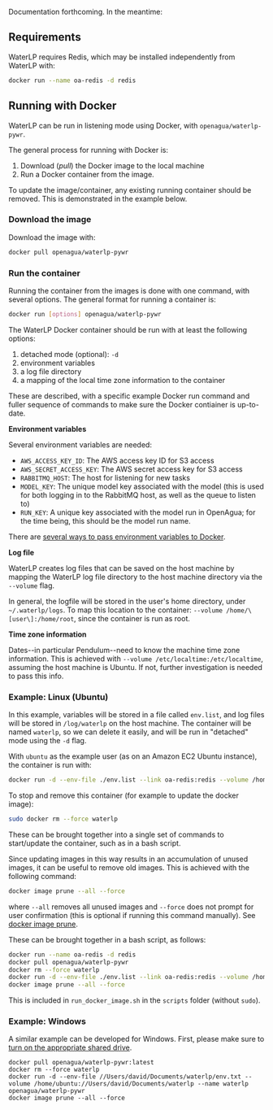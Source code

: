 Documentation forthcoming. In the meantime:

## Requirements

WaterLP requires Redis, which may be installed independently from WaterLP with:

```bash
docker run --name oa-redis -d redis
```

## Running with Docker

WaterLP can be run in listening mode using Docker, with `openagua/waterlp-pywr`.

The general process for running with Docker is:
1. Download (*pull*) the Docker image to the local machine
2. Run a Docker container from the image.

To update the image/container, any existing running container should be removed. This is demonstrated in the example below.

### Download the image

Download the image with:
```bash
docker pull openagua/waterlp-pywr
```

### Run the container

Running the container from the images is done with one command, with several options. The general format for running a container is:
```bash
docker run [options] openagua/waterlp-pywr
```

The WaterLP Docker container should be run with at least the following options:
1. detached mode (optional): `-d`
2. environment variables
3. a log file directory
4. a mapping of the local time zone information to the container

These are described, with a specific example Docker run command and fuller sequence of commands to make sure the Docker contiainer is up-to-date.

**Environment variables**

Several environment variables are needed:

* `AWS_ACCESS_KEY_ID`: The AWS access key ID for S3 access
* `AWS_SECRET_ACCESS_KEY`: The AWS secret access key for S3 access
* `RABBITMQ_HOST`: The host for listening for new tasks
* `MODEL_KEY`: The unique model key associated with the model (this is used for both logging in to the RabbitMQ host, as well as the queue to listen to)
* `RUN_KEY`: A unique key associated with the model run in OpenAgua; for the time being, this should be the model run name.

There are [several ways to pass environment variables to Docker](https://docs.docker.com/engine/reference/commandline/run/#set-environment-variables--e---env---env-file).

**Log file**

WaterLP creates log files that can be saved on the host machine by mapping the WaterLP log file directory to the host machine directory via the `--volume` flag.

In general, the logfile will be stored in the user's home directory, under `~/.waterlp/logs`. To map this location to the container: `--volume /home/\[user\]:/home/root`, since the container is run as root.

**Time zone information**

Dates--in particular Pendulum--need to know the machine time zone information. This is achieved with `--volume /etc/localtime:/etc/localtime`, assuming the host machine is Ubuntu. If not, further investigation is needed to pass this info.

### Example: Linux (Ubuntu)

In this example, variables will be stored in a file called `env.list`, and log files will be stored in `/log/waterlp` on the host machine. The container will be named `waterlp`, so we can delete it easily, and will be run in "detached" mode using the `-d` flag. 

With `ubuntu` as the example user (as on an Amazon EC2 Ubuntu instance), the container is run with:
```bash
docker run -d --env-file ./env.list --link oa-redis:redis --volume /home/ubuntu:/home/root --volume /etc/localtime:/etc/localtime  --name waterlp openagua/waterlp-pywr
```

To stop and remove this container (for example to update the docker image):
```bash
sudo docker rm --force waterlp
```

These can be brought together into a single set of commands to start/update the container, such as in a bash script.

Since updating images in this way results in an accumulation of unused images, it can be useful to remove old images. This is achieved with the following command:
```bash
docker image prune --all --force
```
where `--all` removes all unused images and `--force` does not prompt for user confirmation (this is optional if running this command manually). See [docker image prune](https://docs.docker.com/engine/reference/commandline/image_prune/).

These can be brought together in a bash script, as follows:

```bash
docker run --name oa-redis -d redis
docker pull openagua/waterlp-pywr
docker rm --force waterlp
docker run -d --env-file ./env.list --link oa-redis:redis --volume /home/ubuntu:/home/root --volume /etc/localtime:/etc/localtime  --name waterlp openagua/waterlp-pywr
docker image prune --all --force
```

This is included in `run_docker_image.sh` in the `scripts` folder (without `sudo`).

### Example: Windows

A similar example can be developed for Windows. First, please make sure to [turn on the appropriate shared drive](https://docs.docker.com/docker-for-windows/#shared-drives).

```
docker pull openagua/waterlp-pywr:latest
docker rm --force waterlp
docker run -d --env-file //Users/david/Documents/waterlp/env.txt --volume /home/ubuntu://Users/david/Documents/waterlp --name waterlp openagua/waterlp-pywr
docker image prune --all --force
```
